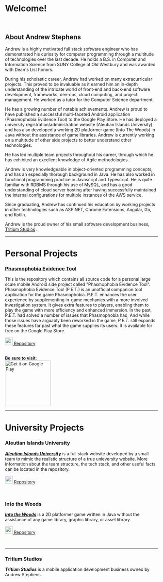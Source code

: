 <h1>Welcome!</h1>
<br>
<h2>About Andrew Stephens</h2>
<p>Andrew is a highly motivated full stack software engineer who has demonstrated his curiosity for computer programming through a multitude of technologies over the last decade. He holds a B.S. in Computer and Information Science from SUNY College at Old Westbury and was awarded with Dean's List honors.</p>
  
</p>During his scholastic career, Andrew had worked on many extracurricular projects. This proved to be invaluable as it earned him an in-depth understanding of the intricate world of front-end and back-end software development, frameworks, dev-ops, cloud computing, and project management. He worked as a tutor for the Computer Science department.</p>

<p>He has a growing number of notable achievements. Andrew is proud to have published a successful multi-faceted Android application (Phasmophobia Evidence Tool) to the Google Play Store. He has deployed a university registration/administration website (Aleutian Islands University) and has also developed a working 2D platformer game (Into The Woods) in Java without the assistance of game libraries. Andrew is currently working on a multitude of other side projects to better understand other technologies.</p>

<p>He has led multiple team projects throughout his career, through which he has exhibited an excellent knowledge of Agile methodologies.</p>

<p>Andrew is very knowledgeable in object-oriented programming concepts, and has an especially thorough background in Java. He has also worked in functional programming practice in Javascript and Typescript. He is quite familiar with RDBMS through his use of MySQL, and has a good understanding of cloud server hosting after having successfully maintained the internal configurations for multiple instances of the AWS service.</p>

<p>Since graduating, Andrew has continued his education by working projects in other technologies such as ASP.NET, Chrome Extensions, Angular, Go, and Kotlin.</p>

<p>Andrew is the proud owner of his small software development business, <a href="#tritium-studios">Tritium Studios</a> .</p>

<hr/>

# Personal Projects

<a href="https://github.com/Andrew-R-Stephens/PET-Source"><h3>Phasmophobia Evidence Tool</h3></a>
This is the repository which contains all source code for a personal large scale mobile Android side project called "Phasmophobia Evidence Tool". Phasmophobia Evidence Tool (P.E.T.) is an unofficial companion tool application for the game Phasmophobia. P.E.T. enhances the user experience by supplementing in-game mechanics with a more involved investigation system. It gives extra features to players, enabling them to play the game with more efficiency and enhanced immersion. In the past, P.E.T. had solved a number of issues that Phasmophobia had; And while those issues have arguably been reworked in the game, <em>P.E.T.</em> still expands these features far past what the game supplies its users. It is available for free on the Google Play Store.

<a href='https://github.com/Andrew-R-Stephens/PET-Source'><img width="25" src="https://git-scm.com/images/logos/downloads/Git-Icon-White.png"/><label> Repository</label></a></div>

<br>
<b>Be sure to visit:</b><br>
<a href='https://play.google.com/store/apps/details?id=com.TritiumGaming.phasmophobiaevidencepicker&pcampaignid=pcampaignidMKT-Other-global-all-co-prtnr-py-PartBadge-Mar2515-1'><img width="150" alt='Get it on Google Play' src='https://play.google.com/intl/en_us/badges/static/images/badges/en_badge_web_generic.png'/></a>
</div>

<br>
<hr/>

# University Projects

<h3>Aleutian Islands University</h3>
<p><a href="https://www.owsysdb.com"><b><em>Aleutian Islands University</em></b></a> is a full stack website developed by a small team to mimic the realistic structure of a true unieversity website. More information about the team structure, the tech stack, and other useful facts can be located in the repository.</p>

<a href='https://github.com/Andrew-R-Stephens/website-Aleutian_Islands_University'><img width="25" src="https://git-scm.com/images/logos/downloads/Git-Icon-White.png"/><label> Repository</label></a></div>

<br>

<h3>Into the Woods</h3>
<p><a href="https://github.com/Andrew-R-Stephens/game-Into_the_Woods#how-to-run"><b><em>Into the Woods</em></b></a> is a 2D platformer game written in Java without the assistance of any game library, graphic library, or asset library.</p>

<a href='https://github.com/Andrew-R-Stephens/game-Into_the_Woods'><img width="25" src="https://git-scm.com/images/logos/downloads/Git-Icon-White.png"/><label> Repository</label></a></div>

<br>
<hr/>

### Tritium Studios
<p><b><em>Tritium Studios</em></b> is a mobile application development business owned by Andrew Stephens.</p>
